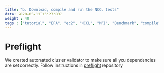 ```yaml
---
title: "b. Download, compile and run the NCCL tests"
date: 2020-05-12T13:27:03Z
weight : 40
tags : ["tutorial", "EFA", "ec2", "NCCL", "MPI", "Benchmark", "compile"]
---
```


# Preflight

We created automated cluster validator to make sure all you dependencies are set correctly. Follow instructions in [preflight](https://github.com/aws-samples/parallelcluster-efa-gpu-preflight-ami/tree/main/preflight) repository.